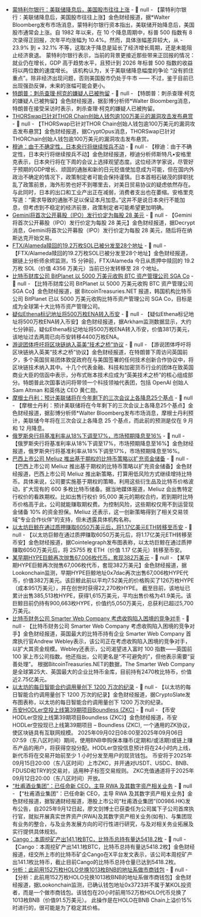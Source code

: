 - [蒙特利尔银行：美联储降息后，美国股市往往上涨]() - 📰 null - 【蒙特利尔银行：美联储降息后，美国股市往往上涨】金色财经报道，据*Walter Bloomberg发布市场消息，蒙特利尔银行资本指出，美联储开始降息后，美国股市通常会上涨。自 1982 年以来，在 10 个降息周期中，标普 500 指数有 8 次录得正回报，次年平均涨幅为 10.4%。然而，具体涨幅差异较大，从 - 23.9% 到 + 32.1% 不等，这取决于降息是延长了经济增长周期，还是未能阻止经济衰退。 
蒙特利尔银行表示，当前的背景更接近那些带来正回报的情况：就业仍在增长，GDP 高于趋势水平，且预计到 2026 年标普 500 指数的收益将以两位数的速度增长。 
该机构认为，关于美联储降息幅度的争论 “没有抓住重点”。除非经济出现问题，否则美国股市仍处于牛市 —— 不过，鉴于目前已出现强劲反弹，未来的涨幅可能会更小。
- [特朗普：刺杀查理·柯克的嫌疑人已被拘留]() - 📰 null - 【特朗普：刺杀查理·柯克的嫌疑人已被拘留】金色财经报道，据彭博分析师*Walter Bloomberg消息，特朗普在接受采访时表示，刺杀查理·柯克的嫌疑人已被拘留。
- [THORSwap已针对THOR Chain创始人钱包逾100万美元的漏洞攻击发布悬赏]() - 📰 null - 【THORSwap已针对THOR Chain创始人钱包逾100万美元的漏洞攻击发布悬赏】金色财经报道，据CryptOpus消息，THORSwap已针对THORChain创始人钱包逾100万美元的漏洞攻击发布悬赏。
- [穆迪：由于不确定性，日本央行将继续按兵不动]() - 📰 null - 【穆迪：由于不确定性，日本央行将继续按兵不动】金色财经报道，穆迪分析师斯特凡•安格里克表示，日本央行将在下周的会议上选择观望态度。这位经济学家说，尽管好于预期的GDP增长、顽固的通胀和新的日元贬值使加息成为可能，但在国内外政治不确定的情况下，政策制定者可能会保持谨慎。日本首相石破茂的辞职扰乱了政策前景，海外形势也好不到哪里去，对美日贸易协议的疑虑依然存在。与此同时，日本的出口和工业产出正在减弱，消费者支出也在萎缩。安格里克写道：“需求导致的通胀不足以保证本月加息。”这并不是说日本央行不能加息，但考虑到不稳定的经济前景，政策制定者可能希望更加明确。
- [Gemini将首次公开募股（IPO）发行价定为每股 28 美元]() - 📰 null - 【Gemini将首次公开募股（IPO）发行价定为每股 28 美元】金色财经报道，据Decrypt消息，Gemini将首次公开募股（IPO）发行价定为每股 28 美元，随后将在纳斯达克开始交易。
- [FTX/Alameda赎回的19.2万枚SOL已被分发至28个地址]() - 📰 null - 【FTX/Alameda赎回的19.2万枚SOL已被分发至28个地址】金色财经报道，据链上分析师余烬监测，15 分钟前，FTX/Alameda 今日从质押中赎回的 19.2 万枚 SOL（价值 4356 万美元）当前已分发转移至 28 个地址。
- [比特币财库公司 BitPlanet 以 5000 万美元收购 BTC 资产管理公司 SGA Co](https://x.com/BTCtreasuries/status/1966459674636718337) - 📰 null - 【比特币财库公司 BitPlanet 以 5000 万美元收购 BTC 资产管理公司 SGA Co】金色财经报道，据 BitcoinTreasuries.NET 报道，韩国机构比特币公司 BitPlanet 已以 5000 万美元收购比特币资产管理公司 SGA Co，目标是成为全球第十大比特币资产管理公司。
- [疑似Ethena标记地址将500万枚ENA转入币安](https://intel.arkm.com/explorer/address/0x877b3D5c681C8890d19dbF450306Caa3C3D4bba6) - 📰 null - 【疑似Ethena标记地址将500万枚ENA转入币安】金色财经报道，据Arkham监测数据显示，大约七分钟前，疑似Ethena标记地址将500万枚ENA转入币安，价值381万美元，该地址过去两周已向币安转移4400万枚ENA。
- [游说团体呼吁将区块链纳入英美“技术之桥”协议]() - 📰 null - 【游说团体呼吁将区块链纳入英美“技术之桥”协议】金色财经报道，在特朗普下周访问英国前夕，多个英国贸易团体敦促政府在与美国签署的任何技术创新合作协议中，将区块链技术纳入其中。十几个代表金融、科技和加密货币行业的团体在致英国商业大臣的信函中表示，分布式账本技术应成为“英美技术之桥”的核心组成部分。特朗普此次国事访问将带领一个科技领袖代表团，包括 OpenAI 创始人 Sam Altman 和英伟达 CEO 黄仁勋。
- [摩根士丹利：预计美联储将在今年剩下的三次会议上各降息25个基点]() - 📰 null - 【摩根士丹利：预计美联储将在今年剩下的三次会议上各降息25个基点】金色财经报道，据彭博分析师*Walter Bloomberg发布市场消息，摩根士丹利预计，美联储今年将在三次会议上各降息 25 个基点，而此前的预测是仅在 9 月和 12 月降息。
- [俄罗斯央行将基准利率从18%下调至17%，市场预期降息至16%]() - 📰 null - 【俄罗斯央行将基准利率从18%下调至17%，市场预期降息至16%】金色财经报道，俄罗斯央行将基准利率从18%下调至17%，市场预期降息至16%。
- [巴西上市公司 Meliuz 推出基于期权的比特币策略以扩充资金储备](https://news.bitcoin.com/meliuz-unveils-options-based-bitcoin-strategy-to-enlarge-treasury/) - 📰 null - 【巴西上市公司 Meliuz 推出基于期权的比特币策略以扩充资金储备】金色财经报道，巴西上市公司 Meliuz 推出新策略，打算用低风险方式继续增持比特币。具体来说，公司要实施基于期权的策略，利用这些衍生品及比特币价格波动，扩大现有的 600 多枚比特币储备。据当地媒体报道，Meliuz 会出售特定行权价的看跌期权。比如出售行权价 95,000 美元的期权合约，若到期时比特币价格高于此，公司就能赚取期权费。为控制风险，这些期权仅用不到运营现金储备 10% 的资金担保。Meliuz 还表示，这一创新策略得到了相关交易领域“专业合作伙伴”的支持，但未透露具体机构名称。
- [以太坊巨鲸在通过质押赚取6050万美元后，将1.17亿美元ETH转移至币安]() - 📰 null - 【以太坊巨鲸在通过质押赚取6050万美元后，将1.17亿美元ETH转移至币安】金色财经报道，据Cointelegraph发布图表称，以太坊巨鲸在通过质押赚取6050万美元后，将 25755 枚 ETH（价值 1.17 亿美元）转移至币安。
- [某早期HYPE巨鲸再次抛售67,006枚代币，套现382万美元]() - 📰 null - 【某早期HYPE巨鲸再次抛售67,006枚代币，套现382万美元】金色财经报道，据Lookonchain监测，早期HYPE巨鲸地址0x7dac再次出售67,006枚HYPE代币，价值382万美元。该巨鲸此前以平均7.52美元的价格购买了126万枚HYPE（成本951万美元），并在创世时获得22,270枚HYPE。 
截至目前，该地址已累计出售385,513枚HYPE，获得1,615万美元，平均出售价格为41.9美元。该巨鲸目前仍持有900,663枚HYPE，价值约5,050万美元，总获利已超过5,700万美元。
- [比特币财务公司 Smarter Web Company 考虑收购陷入困境的竞争对手](https://cointelegraph.com/news/uk-s-bitcoin-treasury-smarter-web-company-looks-to-buy-competitors) - 📰 null - 【比特币财务公司 Smarter Web Company 考虑收购陷入困境的竞争对手】金色财经报道，英国最大的比特币持有企业 Smarter Web Company 首席执行官Andrew Webley表示，该公司正在考虑收购陷入困境的竞争对手，以扩大其资金规模。Webley还表示，公司渴望进入富时 100 指数——英国前 100 家上市公司指数。他还指出，公司更名是“不可避免的”，但他表示需要“妥善处理”。 
根据BitcoinTreasuries.NET的数据，The Smarter Web Company是全球第25大、英国最大的企业比特币金库，目前持有2470枚比特币，价值近2.75亿美元。
- [以太坊的每日智能合约调用量创下 1200 万次的纪录]() - 📰 null - 【以太坊的每日智能合约调用量创下 1200 万次的纪录】金色财经报道，据CryptoSlate发布图表称，以太坊的每日智能合约调用量创下 1200 万次的纪录。
- [币安HODLer空投上线第39期项目Boundless (ZKC)]() - 📰 null - 【币安HODLer空投上线第39期项目Boundless (ZKC)】金色财经报道，币安HODLer空投现已上线第39期项目 – Boundless (ZKC), 一个通用的ZK协议，使区块链具有互联网规模。 
2025年09月02日08:00至2025年09月06日07:59（东八区时间）期间，使用BNB申购保本赚币(定期和/或活期)或链上赚币产品的用户，将获得空投分配。HODLer空投信息预计将在24小时内上线，新代币将在交易开始前至少 1 小时分发至用户的现货钱包。 
币安将于2025年09月15日20:00（东八区时间）上市ZKC，并开通对USDT、USDC、BNB、FDUSD和TRY的交易对，适用种子标签交易规则。 ZKC充值通道将于2025年09月12日20:00（东八区时间）开放。
- [“杜甫酒业集团”：已任命新 CEO，主导 RWA 及其数字资产相关业务]() - 📰 null - 【“杜甫酒业集团”：已任命新 CEO，主导 RWA 及其数字资产相关业务】金色财经报道，据智通财经报道，港股上市公司“杜甫酒业集团”(00986.HK)发布公告，自2025年9月12日起，廖文剑博士已获委任为公司属下子公司首席执行官，就拟开展真实世界资产(RWA)及其数字资产相关业务(如有)、与集团现有业务的整合，与及业务发展方向的可行性进行研究，与及对相关务业拓展及实行提供具体规划。
- [Cango：本周挖矿产出141.1枚BTC，比特币总持有量达5418.2枚](https://x.com/Cango_Group/status/1966437989883715813) - 📰 null - 【Cango：本周挖矿产出141.1枚BTC，比特币总持有量达5418.2枚】金色财经报道，纽交所上市的比特币矿企Cango在X平台发文表示，该公司本周挖矿产出141.1枚比特币，截止目前Cango的比特币总持仓量已达到5418.2枚。
- [分析：此前用152万枚HOLO兑换1013枚BNB的地址系做市商钱包](https://x.com/lookonchain/status/1966437589948445051) - 📰 null - 【分析：此前用152万枚HOLO兑换1013枚BNB的地址系做市商钱包】金色财经报道，据Lookonchain监测，已确认钱包地址0x3723并不属于某KOL投资者，而是一个做市商钱包。该钱包在20小时前用152万枚HOLO代币兑换了1013枚BNB（价值91.5万美元）。 
此操作是在HOLO在BNB Chain上溢价15%时进行的，很可能是为了稳定其价格。
